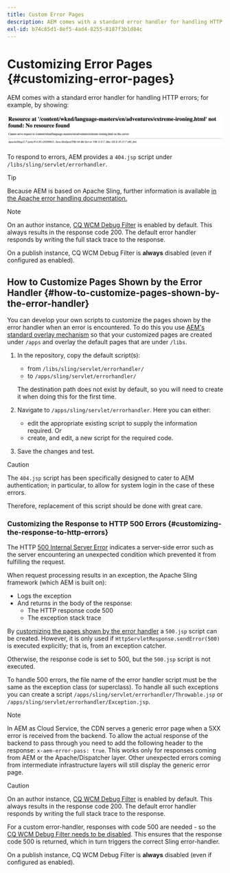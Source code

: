 ```yaml
---
title: Custom Error Pages
description: AEM comes with a standard error handler for handling HTTP errors, which can be customized.
exl-id: b74c65d1-8ef5-4ad4-8255-8187f3b1d84c
---
```

# Customizing Error Pages {#customizing-error-pages}

AEM comes with a standard error handler for handling HTTP errors; for example, by showing:

![Standard error message](assets/error-message-standard.png)

To respond to errors, AEM provides a `404.jsp` script under `/libs/sling/servlet/errorhandler`.

>[!TIP]
>
>Because AEM is based on Apache Sling, further information is available [in the Apache error handling documentation.](https://sling.apache.org/documentation/the-sling-engine/errorhandling.html)

>[!NOTE]
>
>On an author instance, [CQ WCM Debug Filter](/help/implementing/deploying/configuring-osgi.md) is enabled by default. This always results in the response code 200. The default error handler responds by writing the full stack trace to the response.
>
>On a publish instance, CQ WCM Debug Filter is **always** disabled (even if configured as enabled).

## How to Customize Pages Shown by the Error Handler {#how-to-customize-pages-shown-by-the-error-handler}

You can develop your own scripts to customize the pages shown by the error handler when an error is encountered. To do this you use [AEM's standard overlay mechanism](/help/implementing/developing/introduction/overlays.md) so that your customized pages are created under `/apps` and overlay the default pages that are under `/libs`.

1. In the repository, copy the default script(s):

    * from `/libs/sling/servlet/errorhandler/`
    * to `/apps/sling/servlet/errorhandler/`

   The destination path does not exist by default, so you will need to create it when doing this for the first time.

1. Navigate to `/apps/sling/servlet/errorhandler`. Here you can either:

    * edit the appropriate existing script to supply the information required. Or
    * create, and edit, a new script for the required code.

1. Save the changes and test.

>[!CAUTION]
>
>The `404.jsp` script has been specifically designed to cater to AEM authentication; in particular, to allow for system login in the case of these errors.
>
>Therefore, replacement of this script should be done with great care.

### Customizing the Response to HTTP 500 Errors {#customizing-the-response-to-http-errors}

The HTTP [500 Internal Server Error](https://www.w3.org/Protocols/rfc2616/rfc2616-sec10.html) indicates a server-side error such as the server encountering an unexpected condition which prevented it from fulfilling the request.

When request processing results in an exception, the Apache Sling framework (which AEM is built on):

* Logs the exception
* And returns in the body of the response:
  * The HTTP response code 500
  * The exception stack trace

By [customizing the pages shown by the error handler](#how-to-customize-pages-shown-by-the-error-handler) a `500.jsp` script can be created. However, it is only used if `HttpServletResponse.sendError(500)` is executed explicitly; that is, from an exception catcher.

Otherwise, the response code is set to 500, but the `500.jsp` script is not executed.

To handle 500 errors, the file name of the error handler script must be the same as the exception class (or superclass). To handle all such exceptions you can create a script `/apps/sling/servlet/errorhandler/Throwable.jsp` or `/apps/sling/servlet/errorhandler/Exception.jsp`.

>[!NOTE]
>
>In AEM as Cloud Service, the CDN serves a generic error page when a 5XX error is received from the backend. To allow the actual response of the backend to pass through you need to add the following header to the response: `x-aem-error-pass: true`.
>This works only for responses coming from AEM or the Apache/Dispatcher layer. Other unexpected errors coming from intermediate infrastructure layers will still display the generic error page.

>[!CAUTION]
>
>On an author instance, [CQ WCM Debug Filter](/help/implementing/deploying/configuring-osgi.md) is enabled by default. This always results in the response code 200. The default error handler responds by writing the full stack trace to the response.
>
>For a custom error-handler, responses with code 500 are needed - so the [CQ WCM Debug Filter needs to be disabled](/help/implementing/deploying/configuring-osgi.md). This ensures that the response code 500 is returned, which in turn triggers the correct Sling error-handler.
>
>On a publish instance, CQ WCM Debug Filter is **always** disabled (even if configured as enabled).
